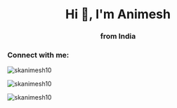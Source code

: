 <h1 align="center">Hi 👋, I'm Animesh</h1>
<h3 align="center">from India</h3>

<h3 align="left">Connect with me:</h3>
<p align="left">
</p>

<p>
  <img src="https://github-readme-stats.vercel.app/api/top-langs?username=skanimesh10&show_icons=true&locale=en&layout=compact" alt="skanimesh10" />
</p>

<p>
  <img src="https://github-readme-stats.vercel.app/api?username=skanimesh10&show_icons=true&locale=en" alt="skanimesh10" />
</p>

<p>
  <img src="https://github-readme-streak-stats.herokuapp.com/?user=skanimesh10" alt="skanimesh10" />
</p>
